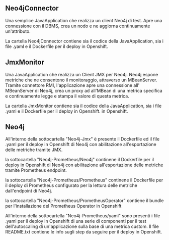 ## Neo4jConnector

Una semplice JavaApplication che realizza un client Neo4j di test. 
Apre una connessione con il DBMS, crea un nodo e ne aggiorna continuamente un'attributo.

La cartella Neo4jConnector contiene sia il codice della JavaApplication, sia i file .yaml e il Dockerfile per il deploy in Openshift.

## JmxMonitor

Una JavaApplication che realizza un Client JMX per Neo4j. 
Neo4j espone metriche che ne consentono il monitoraggio, attraverso un MBeanServer.
Tramite connettore RMI, l'applicazione apre una connessione all' MBeanServer di Neo4j, 
crea un proxy ad all'MBean di una metrica specifica e continuamente legge e stampa il valore di questa metrica.

La cartella JmxMonitor contiene sia il codice della JavaApplication, sia i file .yaml e il Dockerfile per il deploy in Openshift. in Openshift.

## Neo4j

All'interno della sottocartella "Neo4j-Jmx" è presente il Dockerfile ed il file .yaml per il deploy in Openshift
di Neo4j con abilitazione all'esportazione delle metriche tramite JMX.

la sottocartella "Neo4j-Prometheus/Neo4j" continene il Dockerfile per il deploy in Openshift
di Neo4j con abilitazione all'esportazione delle metriche tramite Prometheus endpoint.

la sottocartella "Neo4j-Prometheus/Prometheus" continene il Dockerfile per il deploy di Prometheus 
configurato per la lettura delle metriche dall'endpoint di Neo4j.

la sottocartella "Neo4j-Prometheus/PrometheusOperator" contiene il bundle per l'installazione del
Prometheus Operator in Openshift

All'interno della sottocartella "Neo4j-Prometheus/yaml" sono presenti i file .yaml per il deploy in Openshift
di una serie di componenti per il test dell'autoscaling di un'applicazione sulla base di una metrica custom.
Il file README.txt contiene le info sugli step da seguire per il deploy in Openshift.


